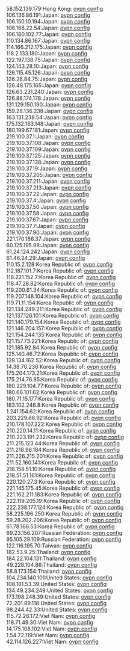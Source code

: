 58.152.139.179:Hong Kong: [ovpn config](vpn/58_152_139_179.ovpn)  
106.136.86.191:Japan: [ovpn config](vpn/106_136_86_191.ovpn)  
106.150.10.194:Japan: [ovpn config](vpn/106_150_10_194.ovpn)  
106.168.22.54:Japan: [ovpn config](vpn/106_168_22_54.ovpn)  
106.180.102.77:Japan: [ovpn config](vpn/106_180_102_77.ovpn)  
110.134.86.167:Japan: [ovpn config](vpn/110_134_86_167.ovpn)  
114.166.212.175:Japan: [ovpn config](vpn/114_166_212_175.ovpn)  
118.2.133.180:Japan: [ovpn config](vpn/118_2_133_180.ovpn)  
122.197.138.75:Japan: [ovpn config](vpn/122_197_138_75.ovpn)  
124.143.28.10:Japan: [ovpn config](vpn/124_143_28_10.ovpn)  
126.115.45.126:Japan: [ovpn config](vpn/126_115_45_126.ovpn)  
126.26.84.75:Japan: [ovpn config](vpn/126_26_84_75.ovpn)  
126.48.175.165:Japan: [ovpn config](vpn/126_48_175_165.ovpn)  
126.63.231.240:Japan: [ovpn config](vpn/126_63_231_240.ovpn)  
126.88.174.178:Japan: [ovpn config](vpn/126_88_174_178.ovpn)  
131.129.150.190:Japan: [ovpn config](vpn/131_129_150_190.ovpn)  
159.28.136.238:Japan: [ovpn config](vpn/159_28_136_238.ovpn)  
163.131.238.54:Japan: [ovpn config](vpn/163_131_238_54.ovpn)  
175.132.163.148:Japan: [ovpn config](vpn/175_132_163_148.ovpn)  
180.199.67.181:Japan: [ovpn config](vpn/180_199_67_181.ovpn)  
219.100.37.1:Japan: [ovpn config](vpn/219_100_37_1.ovpn)  
219.100.37.108:Japan: [ovpn config](vpn/219_100_37_108.ovpn)  
219.100.37.109:Japan: [ovpn config](vpn/219_100_37_109.ovpn)  
219.100.37.125:Japan: [ovpn config](vpn/219_100_37_125.ovpn)  
219.100.37.138:Japan: [ovpn config](vpn/219_100_37_138.ovpn)  
219.100.37.19:Japan: [ovpn config](vpn/219_100_37_19.ovpn)  
219.100.37.205:Japan: [ovpn config](vpn/219_100_37_205.ovpn)  
219.100.37.211:Japan: [ovpn config](vpn/219_100_37_211.ovpn)  
219.100.37.213:Japan: [ovpn config](vpn/219_100_37_213.ovpn)  
219.100.37.22:Japan: [ovpn config](vpn/219_100_37_22.ovpn)  
219.100.37.4:Japan: [ovpn config](vpn/219_100_37_4.ovpn)  
219.100.37.50:Japan: [ovpn config](vpn/219_100_37_50.ovpn)  
219.100.37.58:Japan: [ovpn config](vpn/219_100_37_58.ovpn)  
219.100.37.67:Japan: [ovpn config](vpn/219_100_37_67.ovpn)  
219.100.37.7:Japan: [ovpn config](vpn/219_100_37_7.ovpn)  
219.100.37.90:Japan: [ovpn config](vpn/219_100_37_90.ovpn)  
221.170.186.37:Japan: [ovpn config](vpn/221_170_186_37.ovpn)  
60.125.195.98:Japan: [ovpn config](vpn/60_125_195_98.ovpn)  
61.24.124.242:Japan: [ovpn config](vpn/61_24_124_242.ovpn)  
61.46.24.29:Japan: [ovpn config](vpn/61_46_24_29.ovpn)  
110.15.2.128:Korea Republic of: [ovpn config](vpn/110_15_2_128.ovpn)  
112.187.101.7:Korea Republic of: [ovpn config](vpn/112_187_101_7.ovpn)  
118.221.152.7:Korea Republic of: [ovpn config](vpn/118_221_152_7.ovpn)  
118.47.28.82:Korea Republic of: [ovpn config](vpn/118_47_28_82.ovpn)  
119.200.61.34:Korea Republic of: [ovpn config](vpn/119_200_61_34.ovpn)  
119.207.148.104:Korea Republic of: [ovpn config](vpn/119_207_148_104.ovpn)  
119.71.11.154:Korea Republic of: [ovpn config](vpn/119_71_11_154.ovpn)  
121.134.249.211:Korea Republic of: [ovpn config](vpn/121_134_249_211.ovpn)  
121.137.126.101:Korea Republic of: [ovpn config](vpn/121_137_126_101.ovpn)  
121.140.179.154:Korea Republic of: [ovpn config](vpn/121_140_179_154.ovpn)  
121.146.204.157:Korea Republic of: [ovpn config](vpn/121_146_204_157.ovpn)  
121.154.244.135:Korea Republic of: [ovpn config](vpn/121_154_244_135.ovpn)  
121.157.73.221:Korea Republic of: [ovpn config](vpn/121_157_73_221.ovpn)  
121.185.92.84:Korea Republic of: [ovpn config](vpn/121_185_92_84.ovpn)  
125.140.46.72:Korea Republic of: [ovpn config](vpn/125_140_46_72.ovpn)  
128.134.162.52:Korea Republic of: [ovpn config](vpn/128_134_162_52.ovpn)  
14.38.70.236:Korea Republic of: [ovpn config](vpn/14_38_70_236.ovpn)  
175.204.173.21:Korea Republic of: [ovpn config](vpn/175_204_173_21.ovpn)  
175.214.76.85:Korea Republic of: [ovpn config](vpn/175_214_76_85.ovpn)  
180.229.104.77:Korea Republic of: [ovpn config](vpn/180_229_104_77.ovpn)  
180.66.101.62:Korea Republic of: [ovpn config](vpn/180_66_101_62.ovpn)  
180.71.15.177:Korea Republic of: [ovpn config](vpn/180_71_15_177.ovpn)  
183.102.246.8:Korea Republic of: [ovpn config](vpn/183_102_246_8.ovpn)  
1.241.154.62:Korea Republic of: [ovpn config](vpn/1_241_154_62.ovpn)  
203.229.86.92:Korea Republic of: [ovpn config](vpn/203_229_86_92.ovpn)  
210.178.107.222:Korea Republic of: [ovpn config](vpn/210_178_107_222.ovpn)  
210.220.14.11:Korea Republic of: [ovpn config](vpn/210_220_14_11.ovpn)  
210.223.191.232:Korea Republic of: [ovpn config](vpn/210_223_191_232.ovpn)  
211.215.123.44:Korea Republic of: [ovpn config](vpn/211_215_123_44.ovpn)  
211.218.96.184:Korea Republic of: [ovpn config](vpn/211_218_96_184.ovpn)  
211.226.215.201:Korea Republic of: [ovpn config](vpn/211_226_215_201.ovpn)  
211.52.160.141:Korea Republic of: [ovpn config](vpn/211_52_160_141.ovpn)  
218.158.51.10:Korea Republic of: [ovpn config](vpn/218_158_51_10.ovpn)  
218.51.51.161:Korea Republic of: [ovpn config](vpn/218_51_51_161.ovpn)  
220.120.27.3:Korea Republic of: [ovpn config](vpn/220_120_27_3.ovpn)  
221.145.175.45:Korea Republic of: [ovpn config](vpn/221_145_175_45.ovpn)  
221.162.211.183:Korea Republic of: [ovpn config](vpn/221_162_211_183.ovpn)  
222.119.205.19:Korea Republic of: [ovpn config](vpn/222_119_205_19.ovpn)  
222.238.177.124:Korea Republic of: [ovpn config](vpn/222_238_177_124.ovpn)  
58.225.196.250:Korea Republic of: [ovpn config](vpn/58_225_196_250.ovpn)  
59.28.202.206:Korea Republic of: [ovpn config](vpn/59_28_202_206.ovpn)  
61.78.166.53:Korea Republic of: [ovpn config](vpn/61_78_166_53.ovpn)  
89.23.156.207:Russian Federation: [ovpn config](vpn/89_23_156_207.ovpn)  
95.105.29.109:Russian Federation: [ovpn config](vpn/95_105_29_109.ovpn)  
122.116.195.70:Taiwan: [ovpn config](vpn/122_116_195_70.ovpn)  
182.53.9.25:Thailand: [ovpn config](vpn/182_53_9_25.ovpn)  
184.22.104.131:Thailand: [ovpn config](vpn/184_22_104_131.ovpn)  
49.228.104.86:Thailand: [ovpn config](vpn/49_228_104_86.ovpn)  
58.8.173.154:Thailand: [ovpn config](vpn/58_8_173_154.ovpn)  
104.234.140.101:United States: [ovpn config](vpn/104_234_140_101.ovpn)  
108.181.53.39:United States: [ovpn config](vpn/108_181_53_39.ovpn)  
134.49.234.249:United States: [ovpn config](vpn/134_49_234_249.ovpn)  
173.198.248.39:United States: [ovpn config](vpn/173_198_248_39.ovpn)  
72.201.89.118:United States: [ovpn config](vpn/72_201_89_118.ovpn)  
98.244.42.33:United States: [ovpn config](vpn/98_244_42_33.ovpn)  
115.72.26.172:Viet Nam: [ovpn config](vpn/115_72_26_172.ovpn)  
118.71.49.30:Viet Nam: [ovpn config](vpn/118_71_49_30.ovpn)  
14.175.108.102:Viet Nam: [ovpn config](vpn/14_175_108_102.ovpn)  
1.54.72.119:Viet Nam: [ovpn config](vpn/1_54_72_119.ovpn)  
42.114.126.227:Viet Nam: [ovpn config](vpn/42_114_126_227.ovpn)  
